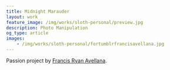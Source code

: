 ```yaml
---
title: Midnight Marauder
layout: work
feature_image: /img/works/sloth-personal/preview.jpg
description: Photo Manipulation
og_type: article
images:
    - /img/works/sloth-personal/fortumblrfrancisavellana.jpg
---
```

Passion project by <a href="https://www.behance.net/francisavellana" target="_blank">Francis Ryan Avellana</a>.
